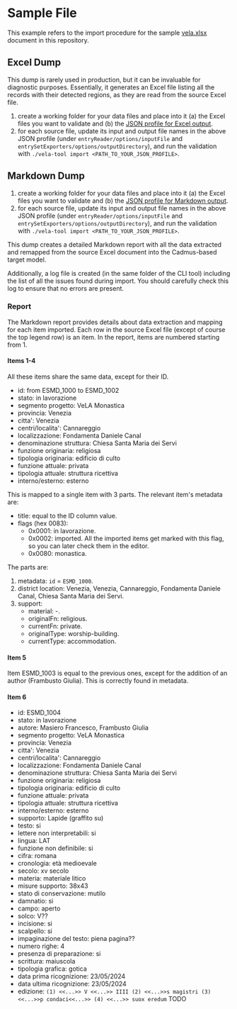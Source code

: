 # Sample File

This example refers to the import procedure for the sample [vela.xlsx](../vela.xlsx) document in this repository.

## Excel Dump

This dump is rarely used in production, but it can be invaluable for diagnostic purposes. Essentially, it generates an Excel file listing all the records with their detected regions, as they are read from the source Excel file.

1. create a working folder for your data files and place into it (a) the Excel files you want to validate and (b) the [JSON profile for Excel output](../vela-tool/Assets/Dump-xlsx.json).
2. for each source file, update its input and output file names in the above JSON profile (under `entryReader/options/inputFile` and `entrySetExporters/options/outputDirectory`), and run the validation with `./vela-tool import <PATH_TO_YOUR_JSON_PROFILE>`.

## Markdown Dump

1. create a working folder for your data files and place into it (a) the Excel files you want to validate and (b) the [JSON profile for Markdown output](../vela-tool/Assets/Dump-md.json).
2. for each source file, update its input and output file names in the above JSON profile (under `entryReader/options/inputFile` and `entrySetExporters/options/outputDirectory`), and run the validation with `./vela-tool import <PATH_TO_YOUR_JSON_PROFILE>`.

This dump creates a detailed Markdown report with all the data extracted and remapped from the source Excel document into the Cadmus-based target model.

Additionally, a log file is created (in the same folder of the CLI tool) including the list of all the issues found during import. You should carefully check this log to ensure that no errors are present.

### Report

The Markdown report provides details about data extraction and mapping for each item imported. Each row in the source Excel file (except of course the top legend row) is an item. In the report, items are numbered starting from 1.

#### Items 1-4

All these items share the same data, except for their ID.

- id: from ESMD_1000 to ESMD_1002
- stato: in lavorazione
- segmento progetto: VeLA Monastica
- provincia: Venezia
- citta': Venezia
- centri/localita': Cannareggio
- localizzazione: Fondamenta Daniele Canal
- denominazione struttura: Chiesa Santa Maria dei Servi
- funzione originaria: religiosa
- tipologia originaria: edificio di culto
- funzione attuale: privata
- tipologia attuale: struttura ricettiva
- interno/esterno: esterno

This is mapped to a single item with 3 parts. The relevant item's metadata are:

- title: equal to the ID column value.
- flags (hex 0083):
  - 0x0001: in lavorazione.
  - 0x0002: imported. All the imported items get marked with this flag, so you can later check them in the editor.
  - 0x0080: monastica.

The parts are:

1. metadata: `id` = `ESMD_1000`.
2. district location: Venezia, Venezia, Cannareggio, Fondamenta Daniele Canal, Chiesa Santa Maria dei Servi.
3. support:
     - material: -.
     - originalFn: religious.
     - currentFn: private.
     - originalType: worship-building.
     - currentType: accommodation.

#### Item 5

Item ESMD_1003 is equal to the previous ones, except for the addition of an author (Frambusto Giulia). This is correctly found in metadata.

#### Item 6

- id: ESMD_1004
- stato: in lavorazione
- autore: Masiero Francesco, Frambusto Giulia
- segmento progetto: VeLA Monastica
- provincia: Venezia
- citta': Venezia
- centri/localita': Cannareggio
- localizzazione: Fondamenta Daniele Canal
- denominazione struttura: Chiesa Santa Maria dei Servi
- funzione originaria: religiosa
- tipologia originaria: edificio di culto
- funzione attuale: privata
- tipologia attuale: struttura ricettiva
- interno/esterno: esterno
- supporto: Lapide (graffito su)
- testo: si
- lettere non interpretabili: si
- lingua: LAT
- funzione non definibile: si
- cifra: romana
- cronologia: età medioevale
- secolo: xv secolo
- materia: materiale litico
- misure supporto: 38x43
- stato di conservazione: mutilo
- damnatio: si
- campo: aperto
- solco: V??
- incisione: si
- scalpello: si
- impaginazione del testo: piena pagina??
- numero righe: 4
- presenza di preparazione: si
- scrittura: maiuscola
- tipologia grafica: gotica
- data prima ricognizione: 23/05/2024
- data ultima ricognizione: 23/05/2024
- edizione: `(1) <<...>> V <<...>> IIII (2) <<...>>s magistri (3) <<...>>p condaci<<...>> (4) <<...>> suox eredum`
TODO
